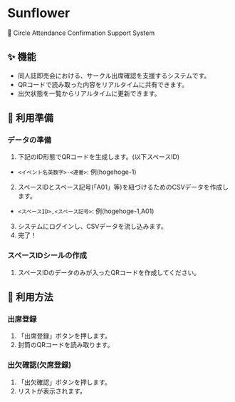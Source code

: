 # Sunflower
🌻 Circle Attendance Confirmation Support System

## ✨ 機能

- 同人誌即売会における、サークル出席確認を支援するシステムです。
- QRコードで読み取った内容をリアルタイムに共有できます。
- 出欠状態を一覧からリアルタイムに更新できます。

## 🐣 利用準備

### データの準備

1. 下記のID形態でQRコードを生成します。(以下スペースID)
  - `<イベント名英数字>-<連番>`: 例(hogehoge-1)
2. スペースIDとスペース記号(「A01」等)を紐づけるためのCSVデータを作成します。
  - `<スペースID>,<スペース記号>`: 例(hogehoge-1,A01)
3. システムにログインし、CSVデータを流し込みます。
4. 完了！

### スペースIDシールの作成

1. スペースIDのデータのみが入ったQRコードを作成してください。

## 🐤 利用方法

### 出席登録

1. 「出席登録」ボタンを押します。
2. 封筒のQRコードを読み取ります。

### 出欠確認(欠席登録)

1. 「出欠確認」ボタンを押します。
2. リストが表示されます。
